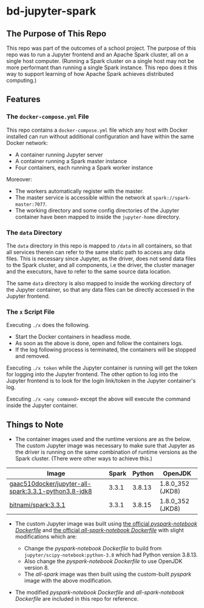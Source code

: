 # bd-jupyter-spark

## The Purpose of This Repo

This repo was part of the outcomes of a school project. The purpose of this repo
was to run a Jupyter frontend and an Apache Spark cluster, all on a single host
computer. (Running a Spark cluster on a single host may not be more performant
than running a single Spark instance. This repo does it this way to support
learning of how Apache Spark achieves distributed computing.)

## Features

### The `docker-compose.yml` File

This repo contains a `docker-compose.yml` file which any host with Docker
installed can run without additional configuration and have within the same
Docker network:

- A container running Jupyter server
- A container running a Spark master instance
- Four containers, each running a Spark worker instance

Moreover:

- The workers automatically register with the master.
- The master service is accessible within the network at
  `spark://spark-master:7077`.
- The working directory and some config directories of the Jupyter container
  have been mapped to inside the `jupyter-home` directory.

### The `data` Directory

The `data` directory in this repo is mapped to `/data` in all containers, so
that all services therein can refer to the same static path to access any
data files. This is necessary since Jupyter, as the driver, does not send
data files to the Spark cluster, and all components, i.e the driver, the cluster
manager and the executors, have to refer to the same source data location.

The same `data` directory is also mapped to inside the working directory of the
Jupyter container, so that any data files can be directly accessed in the
Jupyter frontend.

### The `x` Script File

Executing `./x` does the following.

- Start the Docker containers in headless mode.
- As soon as the above is done, open and follow the containers logs.
- If the log following process is terminated, the containers will be stopped and
  removed.

Executing `./x token` while the Jupyter container is running will get the token
for logging into the Jupyter frontend. The other option to log into the Jupyter
frontend is to look for the login link/token in the Jupyter container's log.

Executing `./x <any command>` except the above will execute the command inside
the Jupyter container.

## Things to Note

- The container images used and the runtime versions are as the below. The
  custom Jupyter image was necessary to make sure that Jupyter as the driver is
  running on the same combination of runtime versions as the Spark cluster.
  (There were other ways to achieve this.)

Image | Spark | Python | OpenJDK
--- | --- | --- | ---
[gaac510docker/jupyter-all-spark:3.3.1-python3.8-jdk8](https://hub.docker.com/r/gaac510docker/jupyter-all-spark) | 3.3.1 | 3.8.13 | 1.8.0_352 (JKD8)
[bitnami/spark:3.3.1](https://hub.docker.com/r/bitnami/spark) | 3.3.1 | 3.8.15 | 1.8.0_352 (JKD8)

- The custom Jupyter image was built using [the official *pyspark-notebook
  Dockerfile*](https://github.com/jupyter/docker-stacks/tree/main/pyspark-notebook)
  and [the official *all-spark-notebook
  Dockerfile*](https://github.com/jupyter/docker-stacks/tree/main/all-spark-notebook)
  with slight modifications which are:
  * Change the *pyspark-notebook Dockerfile* to build from
    `jupyter/scipy-notebook:python-3.8` which had Python version 3.8.13.
  * Also change the *pyspark-notebook Dockerfile* to use OpenJDK version 8.
  * The *all-spark* image was then built using the custom-built *pyspark* image
    with the above modification.

- The modified *pyspark-notebook Dockerfile* and *all-spark-notebook Dockerfile*
  are included in this repo for reference.
